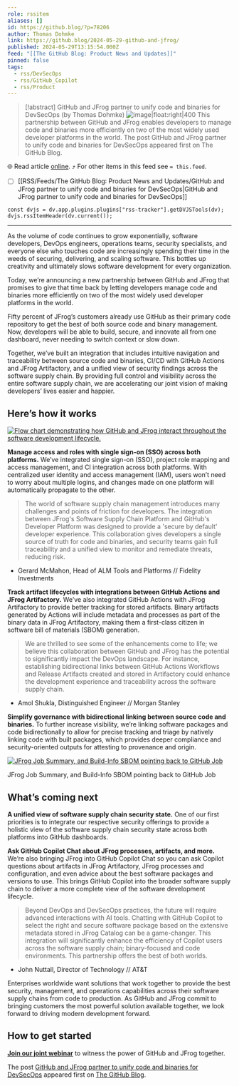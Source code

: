 ```yaml
---
role: rssitem
aliases: []
id: https://github.blog/?p=78206
author: Thomas Dohmke
link: https://github.blog/2024-05-29-github-and-jfrog/
published: 2024-05-29T13:15:54.000Z
feed: "[[The GitHub Blog꞉ Product News and Updates]]"
pinned: false
tags:
  - rss/DevSecOps
  - rss/GitHub_Copilot
  - rss/Product
---
```


> [!abstract] GitHub and JFrog partner to unify code and binaries for DevSecOps (by Thomas Dohmke)
> ![image|float:right|400](https://github.blog/wp-content/uploads/2024/05/github-jfrog-diagram_5c8101.png?w=1024&resize=1024%2C538) This partnership between GitHub and JFrog enables developers to manage code and binaries more efficiently on two of the most widely used developer platforms in the world. The post GitHub and JFrog partner to unify code and binaries for DevSecOps appeared first on The GitHub Blog.

🌐 Read article [online](https://github.blog/2024-05-29-github-and-jfrog/). ⤴ For other items in this feed see `= this.feed`.

- [ ] [[RSS/Feeds/The GitHub Blog꞉ Product News and Updates/GitHub and JFrog partner to unify code and binaries for DevSecOps|GitHub and JFrog partner to unify code and binaries for DevSecOps]]

~~~dataviewjs
const dvjs = dv.app.plugins.plugins["rss-tracker"].getDVJSTools(dv);
dvjs.rssItemHeader(dv.current());
~~~

- - -

As the volume of code continues to grow exponentially, software developers, DevOps engineers, operations teams, security specialists, and everyone else who touches code are increasingly spending their time in the weeds of securing, delivering, and scaling software. This bottles up creativity and ultimately slows software development for every organization.

Today, we’re announcing a new partnership between GitHub and JFrog that promises to give that time back by letting developers manage code and binaries more efficiently on two of the most widely used developer platforms in the world.

Fifty percent of JFrog’s customers already use GitHub as their primary code repository to get the best of both source code and binary management. Now, developers will be able to build, secure, and innovate all from one dashboard, never needing to switch context or slow down.

Together, we’ve built an integration that includes intuitive navigation and traceability between source code and binaries, CI/CD with GitHub Actions and JFrog Artifactory, and a unified view of security findings across the software supply chain. By providing full control and visibility across the entire software supply chain, we are accelerating our joint vision of making developers’ lives easier and happier.

## Here’s how it works[](#heres-how-it-works)

[![Flow chart demonstrating how GitHub and JFrog interact throughout the software development lifecycle.](https://github.blog/wp-content/uploads/2024/05/github-jfrog-diagram_5c8101.png?w=1024&resize=1024%2C538)](https://github.blog/wp-content/uploads/2024/05/github-jfrog-diagram_5c8101.png)

**Manage access and roles with single sign-on (SSO) across both platforms.** We’ve integrated single sign-on (SSO), project role mapping and access management, and CI integration across both platforms. With centralized user identity and access management (IAM), users won’t need to worry about multiple logins, and changes made on one platform will automatically propagate to the other.

> The world of software supply chain management introduces many challenges and points of friction for developers. The integration between JFrog's Software Supply Chain Platform and GitHub's Developer Platform was designed to provide a 'secure by default' developer experience. This collaboration gives developers a single source of truth for code and binaries, and security teams gain full traceability and a unified view to monitor and remediate threats, reducing risk.

- Gerard McMahon, Head of ALM Tools and Platforms // Fidelity Investments

**Track artifact lifecycles with integrations between GitHub Actions and JFrog Artifactory.** We’ve also integrated GitHub Actions with JFrog Artifactory to provide better tracking for stored artifacts. Binary artifacts generated by Actions will include metadata and processes as part of the binary data in JFrog Artifactory, making them a first-class citizen in software bill of materials (SBOM) generation.

> We are thrilled to see some of the enhancements come to life; we believe this collaboration between GitHub and JFrog has the potential to significantly impact the DevOps landscape. For instance, establishing bidirectional links between GitHub Actions Workflows and Release Artifacts created and stored in Artifactory could enhance the development experience and traceability across the software supply chain.

- Amol Shukla, Distinguished Engineer // Morgan Stanley

**Simplify governance with bidirectional linking between source code and binaries.** To further increase visibility, we’re linking software packages and code bidirectionally to allow for precise tracking and triage by natively linking code with built packages, which provides deeper compliance and security-oriented outputs for attesting to provenance and origin.

[![JFrog Job Summary, and Build-Info SBOM pointing back to GitHub Job](https://github.blog/wp-content/uploads/2024/05/JFrog-GitHub-Job-Summary_-Simplify-governance-with-bi-directional-linking-between-source-code-and-binaries.gif)](https://github.blog/wp-content/uploads/2024/05/JFrog-GitHub-Job-Summary_-Simplify-governance-with-bi-directional-linking-between-source-code-and-binaries.gif)

JFrog Job Summary, and Build-Info SBOM pointing back to GitHub Job

## What’s coming next[](#whats-coming-next)

**A unified view of software supply chain security state.** One of our first priorities is to integrate our respective security offerings to provide a holistic view of the software supply chain security state across both platforms into GitHub dashboards.

**Ask GitHub Copilot Chat about JFrog processes, artifacts, and more.** We’re also bringing JFrog into GitHub Copilot Chat so you can ask Copilot questions about artifacts in JFrog Artifactory, JFrog processes and configuration, and even advice about the best software packages and versions to use. This brings GitHub Copilot into the broader software supply chain to deliver a more complete view of the software development lifecycle.

> Beyond DevOps and DevSecOps practices, the future will require advanced interactions with AI tools. Chatting with GitHub Copilot to select the right and secure software package based on the extensive metadata stored in JFrog Catalog can be a game-changer. This integration will significantly enhance the efficiency of Copilot users across the software supply chain; binary-focused and code environments. This partnership offers the best of both worlds.

- John Nuttall, Director of Technology // AT&T

Enterprises worldwide want solutions that work together to provide the best security, management, and operations capabilities across their software supply chains from code to production. As GitHub and JFrog commit to bringing customers the most powerful solution available together, we look forward to driving modern development forward.

## How to get started[](#how-to-get-started)

[**Join our joint webinar**](https://jfrog.com/github-webinar/) to witness the power of GitHub and JFrog together.

The post [GitHub and JFrog partner to unify code and binaries for DevSecOps](https://github.blog/2024-05-29-github-and-jfrog/) appeared first on [The GitHub Blog](https://github.blog).